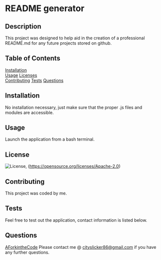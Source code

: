 # README generator

  ## Description
  This project was designed to help aid in the creation of a professional README.md for any future projects stored on github.

  ## Table of Contents

  [Installation](#installation)  
  [Usage](#usage)  [Licenses](#licenses)  
  [Contributing](#contributing) 
  [Tests](#tests) 
  [Questions](#questions) 
  

  ## Installation
  No installation necessary, just make sure that the proper .js files and modules are  accessible.

  ## Usage
  Launch the application from a bash terminal.
 
  ## License 
   
  ![License](https://img.shields.io/badge/License-Apache_2.0-blue.svg), (https://opensource.org/licenses/Apache-2.0)
  
   
  ## Contributing
  This project was coded by me.

  ## Tests
  Feel free to test out the application, contact information is listed below.

  ## Questions
  [AForkintheCode](http://www.github.com/AForkintheCode)
  Please contact me @ cityslicker86@gmail.com if you have any further questions.